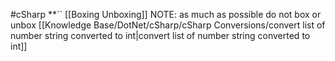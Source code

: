 #cSharp 
**``
[[Boxing Unboxing]] NOTE: as much as possible do not box or unbox
[[Knowledge Base/DotNet/cSharp/cSharp Conversions/convert list of number string converted to int|convert list of number string converted to int]]


